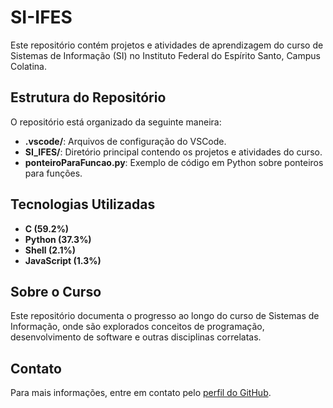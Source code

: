 # SI-IFES

Este repositório contém projetos e atividades de aprendizagem do curso de Sistemas de Informação (SI) no Instituto Federal do Espírito Santo, Campus Colatina.

## Estrutura do Repositório

O repositório está organizado da seguinte maneira:

- **.vscode/**: Arquivos de configuração do VSCode.
- **SI_IFES/**: Diretório principal contendo os projetos e atividades do curso.
- **ponteiroParaFuncao.py**: Exemplo de código em Python sobre ponteiros para funções.

## Tecnologias Utilizadas

- **C (59.2%)**
- **Python (37.3%)**
- **Shell (2.1%)**
- **JavaScript (1.3%)**

## Sobre o Curso

Este repositório documenta o progresso ao longo do curso de Sistemas de Informação, onde são explorados conceitos de programação, desenvolvimento de software e outras disciplinas correlatas.

## Contato

Para mais informações, entre em contato pelo [perfil do GitHub](https://github.com/LucasGarkDev).
